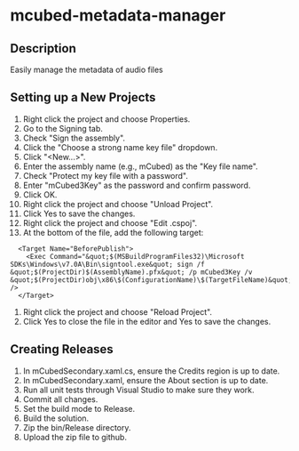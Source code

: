 # mcubed-metadata-manager

Description
----
Easily manage the metadata of audio files

Setting up a New Projects
----
1. Right click the project and choose Properties.
1. Go to the Signing tab.
1. Check "Sign the assembly".
1. Click the "Choose a strong name key file" dropdown.
1. Click "<New...>".
1. Enter the assembly name (e.g., mCubed) as the "Key file name".
1. Check "Protect my key file with a password".
1. Enter "mCubed3Key" as the password and confirm password.
1. Click OK.
1. Right click the project and choose "Unload Project".
1. Click Yes to save the changes.
1. Right click the project and choose "Edit <PROJECT-NAME>.cspoj".
1. At the bottom of the file, add the following target:
```
  <Target Name="BeforePublish">
    <Exec Command="&quot;$(MSBuildProgramFiles32)\Microsoft SDKs\Windows\v7.0A\Bin\signtool.exe&quot; sign /f &quot;$(ProjectDir)$(AssemblyName).pfx&quot; /p mCubed3Key /v &quot;$(ProjectDir)obj\x86\$(ConfigurationName)\$(TargetFileName)&quot;" />
  </Target>
```
1. Right click the project and choose "Reload Project".
1. Click Yes to close the file in the editor and Yes to save the changes.

Creating Releases
----
1. In mCubedSecondary.xaml.cs, ensure the Credits region is up to date.
1. In mCubedSecondary.xaml, ensure the About section is up to date.
1. Run all unit tests through Visual Studio to make sure they work.
1. Commit all changes.
1. Set the build mode to Release.
1. Build the solution.
1. Zip the bin/Release directory.
1. Upload the zip file to github.
